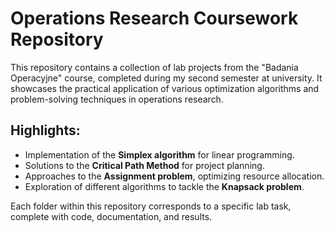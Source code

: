 # Operations Research Coursework Repository

This repository contains a collection of lab projects from the "Badania Operacyjne" course, completed during my second semester at university. It showcases the practical application of various optimization algorithms and problem-solving techniques in operations research.

## Highlights:
- Implementation of the **Simplex algorithm** for linear programming.
- Solutions to the **Critical Path Method** for project planning.
- Approaches to the **Assignment problem**, optimizing resource allocation.
- Exploration of different algorithms to tackle the **Knapsack problem**.

Each folder within this repository corresponds to a specific lab task, complete with code, documentation, and results.
